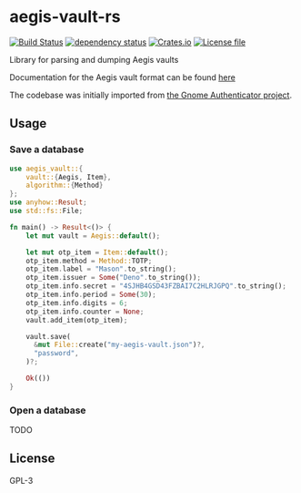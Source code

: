 # aegis-vault-rs
[![Build Status](https://github.com/louib/aegis-vault-rs/actions/workflows/merge.yml/badge.svg?branch=main)](https://github.com/louib/aegis-vault-rs/actions/workflows/merge.yml)
[![dependency status](https://deps.rs/repo/github/louib/aegis-vault-rs/status.svg)](https://deps.rs/repo/github/louib/aegis-vault-rs)
[![Crates.io](https://img.shields.io/crates/v/aegis-vault.svg)](https://crates.io/crates/aegis-vault)
[![License file](https://img.shields.io/github/license/louib/aegis-vault-rs)](https://github.com/louib/aegis-vault-rs/blob/main/LICENSE)

Library for parsing and dumping Aegis vaults

Documentation for the Aegis vault format can be found [here](https://github.com/beemdevelopment/Aegis/blob/master/docs/vault.md)

The codebase was initially imported from [the Gnome Authenticator project](https://gitlab.gnome.org/World/Authenticator/-/blob/03381747ecfd73cff50cda574e7bdbebab183ba8/src/backup/aegis.rs).

## Usage
### Save a database
```rust
use aegis_vault::{
    vault::{Aegis, Item},
    algorithm::{Method}
};
use anyhow::Result;
use std::fs::File;

fn main() -> Result<()> {
    let mut vault = Aegis::default();

    let mut otp_item = Item::default();
    otp_item.method = Method::TOTP;
    otp_item.label = "Mason".to_string();
    otp_item.issuer = Some("Deno".to_string());
    otp_item.info.secret = "4SJHB4GSD43FZBAI7C2HLRJGPQ".to_string();
    otp_item.info.period = Some(30);
    otp_item.info.digits = 6;
    otp_item.info.counter = None;
    vault.add_item(otp_item);

    vault.save(
      &mut File::create("my-aegis-vault.json")?,
      "password",
    )?;

    Ok(())
}
```
### Open a database
TODO

## License

GPL-3

